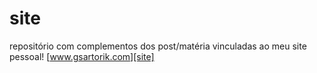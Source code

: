 # site

repositório com complementos dos post/matéria vinculadas ao meu site pessoal! [www.gsartorik.com][site]

[site]: www.gsartorik.com
